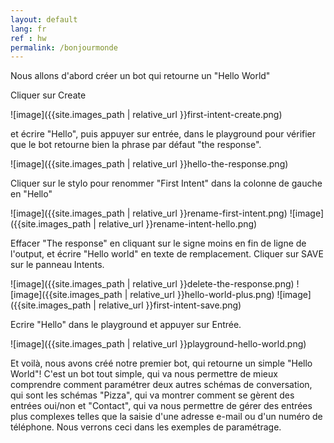 ```yaml
---
layout: default
lang: fr
ref : hw
permalink: /bonjourmonde
---
```

Nous allons d'abord créer un bot qui retourne un "Hello World"

Cliquer sur Create

![image]({{site.images_path | relative_url }}first-intent-create.png)

et écrire "Hello", puis appuyer sur entrée, dans le playground pour vérifier que le bot retourne bien la phrase par défaut "the response".

![image]({{site.images_path | relative_url }}hello-the-response.png)

 Cliquer sur le stylo pour renommer "First Intent" dans la colonne de gauche en "Hello"

![image]({{site.images_path | relative_url }}rename-first-intent.png)
![image]({{site.images_path | relative_url }}rename-intent-hello.png)

Effacer "The response" en cliquant sur le signe moins en fin de ligne de l'output, et écrire "Hello world" en texte de remplacement. Cliquer sur SAVE sur le panneau Intents.

![image]({{site.images_path | relative_url }}delete-the-response.png)
![image]({{site.images_path | relative_url }}hello-world-plus.png)
![image]({{site.images_path | relative_url }}first-intent-save.png)

Ecrire "Hello" dans le playground et appuyer sur Entrée.

![image]({{site.images_path | relative_url }}playground-hello-world.png)

Et voilà, nous avons créé notre premier bot, qui retourne un simple "Hello World"! C'est un bot tout simple, qui va nous permettre de mieux comprendre comment paramétrer deux autres schémas de conversation, qui sont les schémas "Pizza", qui va montrer comment se gèrent des entrées oui/non et "Contact", qui va nous permettre de gérer des entrées plus complexes telles que la saisie d'une adresse e-mail ou d'un numéro de téléphone. Nous verrons ceci dans les exemples de paramétrage.
